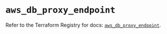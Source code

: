 # `aws_db_proxy_endpoint`

Refer to the Terraform Registry for docs: [`aws_db_proxy_endpoint`](https://registry.terraform.io/providers/hashicorp/aws/6.3.0/docs/resources/db_proxy_endpoint).
